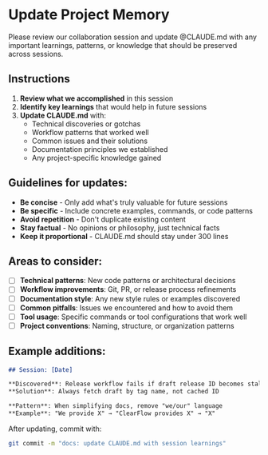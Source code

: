 # Update Project Memory

Please review our collaboration session and update @CLAUDE.md with any important learnings, patterns, or knowledge that should be preserved across sessions.

## Instructions

1. **Review what we accomplished** in this session
2. **Identify key learnings** that would help in future sessions
3. **Update CLAUDE.md** with:
   - Technical discoveries or gotchas
   - Workflow patterns that worked well
   - Common issues and their solutions
   - Documentation principles we established
   - Any project-specific knowledge gained

## Guidelines for updates:

- **Be concise** - Only add what's truly valuable for future sessions
- **Be specific** - Include concrete examples, commands, or code patterns
- **Avoid repetition** - Don't duplicate existing content
- **Stay factual** - No opinions or philosophy, just technical facts
- **Keep it proportional** - CLAUDE.md should stay under 300 lines

## Areas to consider:

- [ ] **Technical patterns**: New code patterns or architectural decisions
- [ ] **Workflow improvements**: Git, PR, or release process refinements  
- [ ] **Documentation style**: Any new style rules or examples discovered
- [ ] **Common pitfalls**: Issues we encountered and how to avoid them
- [ ] **Tool usage**: Specific commands or tool configurations that work well
- [ ] **Project conventions**: Naming, structure, or organization patterns

## Example additions:

```markdown
## Session: [Date]

**Discovered**: Release workflow fails if draft release ID becomes stale
**Solution**: Always fetch draft by tag name, not cached ID

**Pattern**: When simplifying docs, remove "we/our" language
**Example**: "We provide X" → "ClearFlow provides X" → "X"
```

After updating, commit with:
```bash
git commit -m "docs: update CLAUDE.md with session learnings"
```